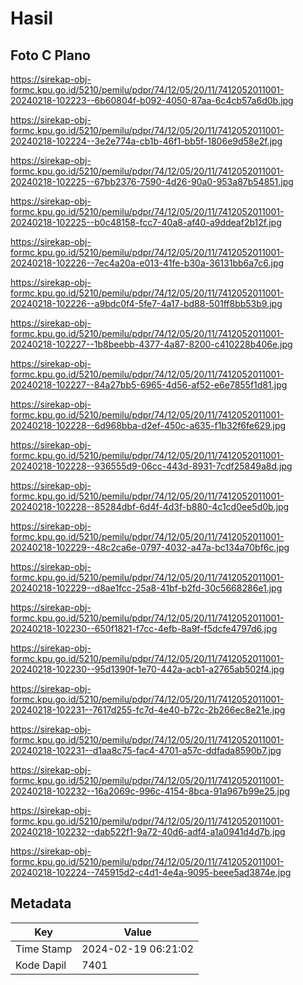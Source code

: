 # Hasil

## Foto C Plano

https://sirekap-obj-formc.kpu.go.id/5210/pemilu/pdpr/74/12/05/20/11/7412052011001-20240218-102223--6b60804f-b092-4050-87aa-6c4cb57a6d0b.jpg

https://sirekap-obj-formc.kpu.go.id/5210/pemilu/pdpr/74/12/05/20/11/7412052011001-20240218-102224--3e2e774a-cb1b-46f1-bb5f-1806e9d58e2f.jpg

https://sirekap-obj-formc.kpu.go.id/5210/pemilu/pdpr/74/12/05/20/11/7412052011001-20240218-102225--67bb2376-7590-4d26-90a0-953a87b54851.jpg

https://sirekap-obj-formc.kpu.go.id/5210/pemilu/pdpr/74/12/05/20/11/7412052011001-20240218-102225--b0c48158-fcc7-40a8-af40-a9ddeaf2b12f.jpg

https://sirekap-obj-formc.kpu.go.id/5210/pemilu/pdpr/74/12/05/20/11/7412052011001-20240218-102226--7ec4a20a-e013-41fe-b30a-36131bb6a7c6.jpg

https://sirekap-obj-formc.kpu.go.id/5210/pemilu/pdpr/74/12/05/20/11/7412052011001-20240218-102226--a9bdc0f4-5fe7-4a17-bd88-501ff8bb53b9.jpg

https://sirekap-obj-formc.kpu.go.id/5210/pemilu/pdpr/74/12/05/20/11/7412052011001-20240218-102227--1b8beebb-4377-4a87-8200-c410228b406e.jpg

https://sirekap-obj-formc.kpu.go.id/5210/pemilu/pdpr/74/12/05/20/11/7412052011001-20240218-102227--84a27bb5-6965-4d56-af52-e6e7855f1d81.jpg

https://sirekap-obj-formc.kpu.go.id/5210/pemilu/pdpr/74/12/05/20/11/7412052011001-20240218-102228--6d968bba-d2ef-450c-a635-f1b32f6fe629.jpg

https://sirekap-obj-formc.kpu.go.id/5210/pemilu/pdpr/74/12/05/20/11/7412052011001-20240218-102228--936555d9-06cc-443d-8931-7cdf25849a8d.jpg

https://sirekap-obj-formc.kpu.go.id/5210/pemilu/pdpr/74/12/05/20/11/7412052011001-20240218-102228--85284dbf-6d4f-4d3f-b880-4c1cd0ee5d0b.jpg

https://sirekap-obj-formc.kpu.go.id/5210/pemilu/pdpr/74/12/05/20/11/7412052011001-20240218-102229--48c2ca6e-0797-4032-a47a-bc134a70bf6c.jpg

https://sirekap-obj-formc.kpu.go.id/5210/pemilu/pdpr/74/12/05/20/11/7412052011001-20240218-102229--d8ae1fcc-25a8-41bf-b2fd-30c5668286e1.jpg

https://sirekap-obj-formc.kpu.go.id/5210/pemilu/pdpr/74/12/05/20/11/7412052011001-20240218-102230--650f1821-f7cc-4efb-8a9f-f5dcfe4797d6.jpg

https://sirekap-obj-formc.kpu.go.id/5210/pemilu/pdpr/74/12/05/20/11/7412052011001-20240218-102230--95d1390f-1e70-442a-acb1-a2765ab502f4.jpg

https://sirekap-obj-formc.kpu.go.id/5210/pemilu/pdpr/74/12/05/20/11/7412052011001-20240218-102231--7617d255-fc7d-4e40-b72c-2b266ec8e21e.jpg

https://sirekap-obj-formc.kpu.go.id/5210/pemilu/pdpr/74/12/05/20/11/7412052011001-20240218-102231--d1aa8c75-fac4-4701-a57c-ddfada8590b7.jpg

https://sirekap-obj-formc.kpu.go.id/5210/pemilu/pdpr/74/12/05/20/11/7412052011001-20240218-102232--16a2069c-996c-4154-8bca-91a967b99e25.jpg

https://sirekap-obj-formc.kpu.go.id/5210/pemilu/pdpr/74/12/05/20/11/7412052011001-20240218-102232--dab522f1-9a72-40d6-adf4-a1a0941d4d7b.jpg

https://sirekap-obj-formc.kpu.go.id/5210/pemilu/pdpr/74/12/05/20/11/7412052011001-20240218-102224--745915d2-c4d1-4e4a-9095-beee5ad3874e.jpg


## Metadata

| Key        | Value               |
| ---------- | ------------------- |
| Time Stamp | 2024-02-19 06:21:02 |
| Kode Dapil | 7401                |



